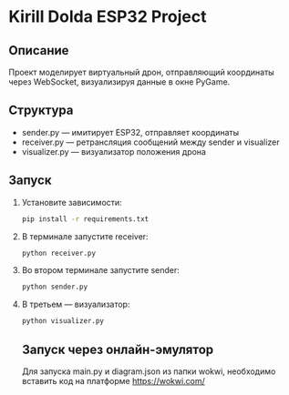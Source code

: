 # Kirill Dolda ESP32 Project

## Описание
Проект моделирует виртуальный дрон, отправляющий координаты через WebSocket, визуализируя данные в окне PyGame.

## Структура
- sender.py — имитирует ESP32, отправляет координаты
- receiver.py — ретрансляция сообщений между sender и visualizer
- visualizer.py — визуализатор положения дрона

## Запуск
1. Установите зависимости:
   ```bash
   pip install -r requirements.txt
   ```
2. В терминале запустите receiver:
   ```bash
   python receiver.py
   ```
3. Во втором терминале запустите sender:
   ```bash
   python sender.py
   ```
4. В третьем — визуализатор:
   ```bash
   python visualizer.py
   ```

   ## Запуск через онлайн-эмулятор
   Для запуска main.py и diagram.json из папки wokwi, необходимо вставить код на платформе https://wokwi.com/
